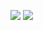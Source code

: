 [![](https://github-readme-stats.vercel.app/api/?username=1217950746&show_icons=true&count_private=true&line_height=28&hide_border=1&card_width=450&role=OWNER,COLLABORATOR)](https://github.com/1217950746)
[![](https://github-readme-stats.vercel.app/api/top-langs/?username=1217950746&layout=compact&langs_count=10&hide_border=1&role=OWNER,COLLABORATOR)](https://github.com/1217950746)
